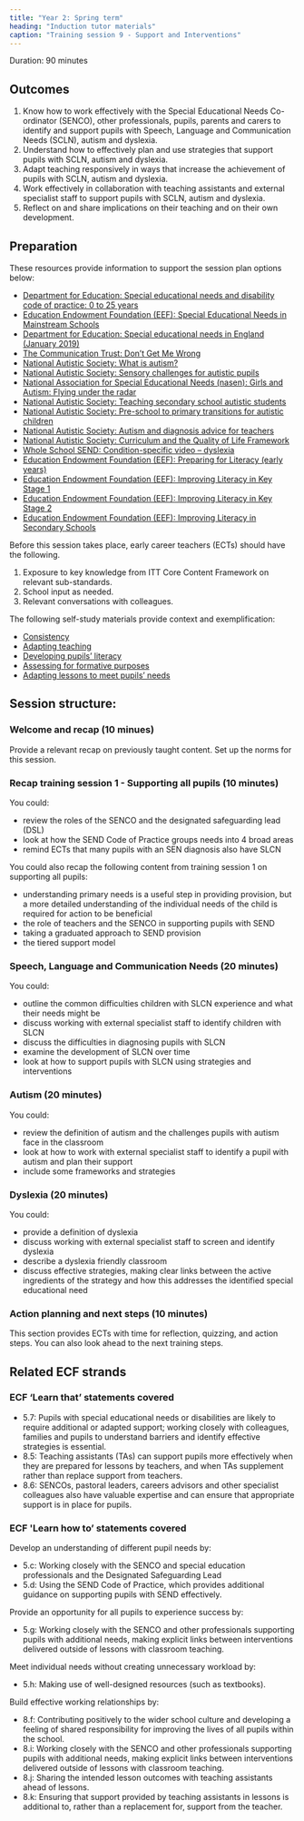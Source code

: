 ```yaml
---
title: "Year 2: Spring term"
heading: "Induction tutor materials"
caption: "Training session 9 - Support and Interventions"
---
```


Duration: 90 minutes

## Outcomes

1. Know how to work effectively with the Special Educational Needs Co-ordinator (SENCO), other professionals, pupils, parents and carers to identify and support pupils with Speech, Language and Communication Needs (SCLN), autism and dyslexia.
2. Understand how to effectively plan and use strategies that support pupils with SCLN, autism and dyslexia.
3. Adapt teaching responsively in ways that increase the achievement of pupils with SCLN, autism and dyslexia.
4. Work effectively in collaboration with teaching assistants and external specialist staff to support pupils with SCLN, autism and dyslexia.
5. Reflect on and share implications on their teaching and on their own development.

## Preparation

These resources provide information to support the session plan options below:

- [Department for Education: Special educational needs and disability code of practice: 0 to 25 years](https://assets.publishing.service.gov.uk/government/uploads/system/uploads/attachment_data/file/398815/SEND_Code_of_Practice_January_2015.pdf)
- [Education Endowment Foundation (EEF): Special Educational Needs in Mainstream Schools](https://educationendowmentfoundation.org.uk/education-evidence/guidance-reports/send)
- [Department for Education: Special educational needs in England (January 2019)](https://assets.publishing.service.gov.uk/government/uploads/system/uploads/attachment_data/file/814244/SEN_2019_Text.docx.pdf)
- [The Communication Trust: Don’t Get Me Wrong](https://www.mefirst.org.uk/resource/dont-get-me-wrong/#:~:text=This%20booklet%20is%20for%20anyone,but%20would%20like%20more%20information.)
- [National Autistic Society: What is autism?](https://www.autism.org.uk/advice-and-guidance/what-is-autism)
- [National Autistic Society: Sensory challenges for autistic pupils](https://www.autism.org.uk/advice-and-guidance/professional-practice/sensory-classroom)
- [National Association for Special Educational Needs (nasen): Girls and Autism: Flying under the radar](https://nasen.org.uk/resources/girls-and-autism-flying-under-radar)
- [National Autistic Society: Teaching secondary school autistic students](https://www.autism.org.uk/advice-and-guidance/professional-practice/top-tips-secondary)
- [National Autistic Society: Pre-school to primary transitions for autistic children](https://www.autism.org.uk/advice-and-guidance/professional-practice/transition-primary)
- [National Autistic Society: Autism and diagnosis advice for teachers](https://www.autism.org.uk/advice-and-guidance/professional-practice/teachers-diagnosis)
- [National Autistic Society: Curriculum and the Quality of Life Framework](https://www.autism.org.uk/our-schools/sybil-elgar/about-us/curriculum)
- [Whole School SEND: Condition-specific video – dyslexia](https://www.wholeschoolsend.org.uk/resources/condition-specific-video-dyslexia)
- [Education Endowment Foundation (EEF): Preparing for Literacy (early years)](https://educationendowmentfoundation.org.uk/education-evidence/guidance-reports/literacy-early-years)
- [Education Endowment Foundation (EEF): Improving Literacy in Key Stage 1](https://educationendowmentfoundation.org.uk/education-evidence/guidance-reports/literacy-ks-1)
- [Education Endowment Foundation (EEF): Improving Literacy in Key Stage 2](https://educationendowmentfoundation.org.uk/education-evidence/guidance-reports/literacy-ks2)
- [Education Endowment Foundation (EEF): Improving Literacy in Secondary Schools](https://educationendowmentfoundation.org.uk/education-evidence/guidance-reports/literacy-ks3-ks4)

Before this session takes place, early career teachers (ECTs) should have the following.

1. Exposure to key knowledge from ITT Core Content Framework on relevant sub-standards.
2. School input as needed.
3. Relevant conversations with colleagues.

The following self-study materials provide context and exemplification:

- [Consistency](/ambition-institute/year-1-behaviour/autumn-week-6-ect-video)
- [Adapting teaching](/ambition-institute/year-1-instruction/spring-week-6-ect-video)
- [Developing pupils’ literacy](/ambition-institute/year-1-subject/summer-week-7-ect-video)
- [Assessing for formative purposes](/ambition-institute/year-1-subject/summer-week-9-ect-video)
- [Adapting lessons to meet pupils’ needs](/ambition-institute/year-1-subject/summer-week-11-ect-lesson-content)

## Session structure:

### Welcome and recap (10 minues)

Provide a relevant recap on previously taught content. Set up the norms for this session.

### Recap training session 1 - Supporting all pupils (10 minutes) 

You could:

- review the roles of the SENCO and the designated safeguarding lead (DSL)
- look at how the SEND Code of Practice groups needs into 4 broad areas
- remind ECTs that many pupils with an SEN diagnosis also have SLCN

You could also recap the following content from training session 1 on supporting all pupils:

- understanding primary needs is a useful step in providing provision, but a more detailed understanding of the individual needs of the child is required for action to be beneficial
- the role of teachers and the SENCO in supporting pupils with SEND
- taking a graduated approach to SEND provision
- the tiered support model

### Speech, Language and Communication Needs (20 minutes)

You could:

- outline the common difficulties children with SLCN experience and what their needs might be
- discuss working with external specialist staff to identify children with SLCN
- discuss the difficulties in diagnosing pupils with SLCN
- examine the development of SLCN over time
- look at how to support pupils with SLCN using strategies and interventions

### Autism (20 minutes) 

You could:

- review the definition of autism and the challenges pupils with autism face in the classroom
- look at how to work with external specialist staff to identify a pupil with autism and plan their support
- include some frameworks and strategies

### Dyslexia (20 minutes)

You could:

- provide a definition of dyslexia
- discuss working with external specialist staff to screen and identify dyslexia
- describe a dyslexia friendly classroom
- discuss effective strategies, making clear links between the active ingredients of the strategy and how this addresses the identified special educational need

### Action planning and next steps (10 minutes)

This section provides ECTs with time for reflection, quizzing, and action steps. You can also look ahead to the next training steps.

## Related ECF strands

### ECF ‘Learn that’ statements covered

- 5.7: Pupils with special educational needs or disabilities are likely to require additional or adapted support; working closely with colleagues, families and pupils to understand barriers and identify effective strategies is essential.
- 8.5: Teaching assistants (TAs) can support pupils more effectively when they are prepared for lessons by teachers, and when TAs supplement rather than replace support from teachers.
- 8.6: SENCOs, pastoral leaders, careers advisors and other specialist colleagues also have valuable expertise and can ensure that appropriate support is in place for pupils.

### ECF 'Learn how to’ statements covered

Develop an understanding of different pupil needs by:

- 5.c: Working closely with the SENCO and special education professionals and the Designated Safeguarding Lead
- 5.d: Using the SEND Code of Practice, which provides additional guidance on supporting pupils with SEND effectively.

Provide an opportunity for all pupils to experience success by:

- 5.g: Working closely with the SENCO and other professionals supporting pupils with additional needs, making explicit links between interventions delivered outside of lessons with classroom teaching.

Meet individual needs without creating unnecessary workload by:

- 5.h: Making use of well-designed resources (such as textbooks).

Build effective working relationships by:

- 8.f: Contributing positively to the wider school culture and developing a feeling of shared responsibility for improving the lives of all pupils within the school.
- 8.i: Working closely with the SENCO and other professionals supporting pupils with additional needs, making explicit links between interventions delivered outside of lessons with classroom teaching.
- 8.j: Sharing the intended lesson outcomes with teaching assistants ahead of lessons.
- 8.k: Ensuring that support provided by teaching assistants in lessons is additional to, rather than a replacement for, support from the teacher.